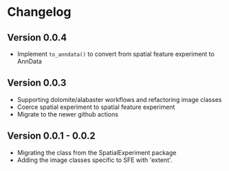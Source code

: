 # Changelog

## Version 0.0.4

- Implement `to_anndata()` to convert from spatial feature experiment to AnnData

## Version 0.0.3

- Supporting dolomite/alabaster workflows and refactoring image classes
- Coerce spatial experiment to spatial feature experiment
- Migrate to the newer github actions

## Version 0.0.1 - 0.0.2

- Migrating the class from the SpatialExperiment package
- Adding the image classes specific to SFE with 'extent'.
